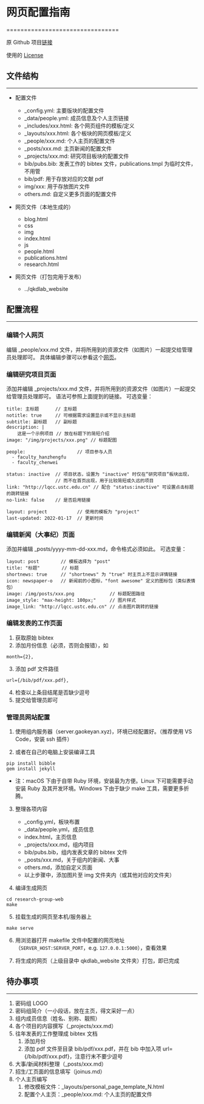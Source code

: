 # 网页配置指南
================================

原 Github 项目[链接](https://github.com/uwsampa/research-group-web)

使用的 [License](https://creativecommons.org/licenses/by-nc/4.0/)

## 文件结构
-------------------
* 配置文件
    * _config.yml: 主要版块的配置文件
    * _data/people.yml: 成员信息及个人主页链接
    * _includes/xxx.html: 各个网页组件的模板/定义
    * _layouts/xxx.html: 各个板块的网页模板/定义
    * _people/xxx.md: 个人主页的配置文件
    * _posts/xxx.md: 主页新闻的配置文件
    * _projects/xxx.md: 研究项目板块的配置文件
    * bib/pubs.bib: 发表工作的 bibtex 文件，publications.tmpl 为临时文件，不用管
    * bib/pdf: 用于存放对应的文献 pdf
    * img/xxx: 用于存放图片文件
    * others.md: 自定义更多页面的配置文件
    
* 网页文件（本地生成的）
    * blog.html
    * css
    * img
    * index.html
    * js
    * people.html
    * publications.html
    * research.html
    
* 网页文件（打包完用于发布）
    * ../qkdlab_website
    
    
## 配置流程
---------------------

### 编辑个人网页
编辑 _people/xxx.md 文件，并将所用到的资源文件（如图片）一起提交给管理员处理即可。
具体编辑步骤可以参看这个[网页](https://qkdlab.gaokeyan.xyz/people/faculty_example.html)。

### 编辑研究项目页面
添加并编辑 _projects/xxx.md 文件，并将所用到的资源文件（如图片）一起提交给管理员处理即可。
语法可参照上面提到的链接。
可选变量：
```
title: 主标题      // 主标题
notitle: true     // 可根据需求设置显示或不显示主标题
subtitle: 副标题   // 副标题
description: |
    这是一个示例项目 // 放在标题下的简短介绍
image: "/img/projects/xxx.png" // 标题配图

people:                   // 项目参与人员
  - faculty_hanzhengfu
  - faculty_chenwei

status: inactive  // 项目状态，设置为 "inactive" 时仅在“研究项目“板块出现，
                  // 而不在首页出现，用于比较简短或久远的项目
link: "http://lqcc.ustc.edu.cn" // 配合 "status:inactive" 可设置点击标题的跳转链接
no-link: false    // 是否启用链接

layout: project           // 使用的模板为 "project"
last-updated: 2022-01-17  // 更新时间
```

### 编辑新闻（大事纪）页面
添加并编辑 _posts/yyyy-mm-dd-xxx.md，命令格式必须如此。
可选变量：
```
layout: post        // 模板选择为 "post"
title: "标题"        // 标题
shortnews: true     // "shortnews" 为 "true" 时主页上不显示详情链接
icon: newspaper-o   // 新闻前的小图标，"font awesome" 定义的图标包（类似表情包）
image: /img/posts/xxx.png             // 标题配图路径
image_style: "max-height: 100px;"     // 图片样式
image_link: "http://lqcc.ustc.edu.cn" // 点击图片跳转的链接
```

### 编辑发表的工作页面
1. 获取原始 bibtex
2. 添加月份信息（必须，否则会报错），如
```
month={2},
```
3. 添加 pdf 文件路径
```
url={/bib/pdf/xxx.pdf},
```
4. 检查以上条目结尾是否缺少逗号
5. 提交给管理员即可

### 管理员网站配置
1. 使用组内服务器（server.gaokeyan.xyz)，环境已经配置好。（推荐使用 VS Code，安装 ssh 插件）

2. 或者在自己的电脑上安装编译工具
```
pip install bibble
gem install jekyll
```
* 注：macOS 下由于自带 Ruby 环境，安装最为方便。Linux 下可能需要手动安装 Ruby 及其开发环境。Windows 下由于缺少 make 工具，需要更多折腾。

3. 整理各项内容
    * _config.yml，板块布置
    * _data/people.yml，成员信息
    * index.html，主页信息
    * _projects/xxx.md，组内项目
    * bib/pubs.bib，组内发表文章的 bibtex 文件
    * _posts/xxx.md，关于组内的新闻、大事
    * others.md，添加自定义页面
    * 以上步骤中，添加图片至 img 文件夹内（或其他对应的文件夹）

4. 编译生成网页
```
cd research-group-web
make
```

5. 挂载生成的网页至本机/服务器上
```
make serve
```

6. 用浏览器打开 makefile 文件中配置的网页地址（`SERVER_HOST:SERVER_PORT`，e.g. `127.0.0.1:5000`），查看效果

7. 将生成的网页（上级目录中 qkdlab_website 文件夹）打包，即已完成

## 待办事项
-------
1. 密码组 LOGO
2. 密码组简介（一小段话，放在主页，得文采好一点）
3. 组内成员信息（姓名、别称、靓照）
4. 各个项目的内容撰写（_projects/xxx.md）
5. 往年发表的工作整理成 bibtex 文档
    1. 添加月份
    2. 添加 pdf 文件至目录 bib/pdf/xxx.pdf，并在 bib 中加入项 url={/bib/pdf/xxx.pdf}，注意行末不要少逗号
6. 大事/新闻材料整理（_posts/xxx.md）
7. 招生/工页面的信息填写（joinus.md）
8. 个人主页编写
    1. 修改模板文件：_layouts/personal_page_template_N.html
    2. 配置个人主页：_people/xxx.md: 个人主页的配置文件

